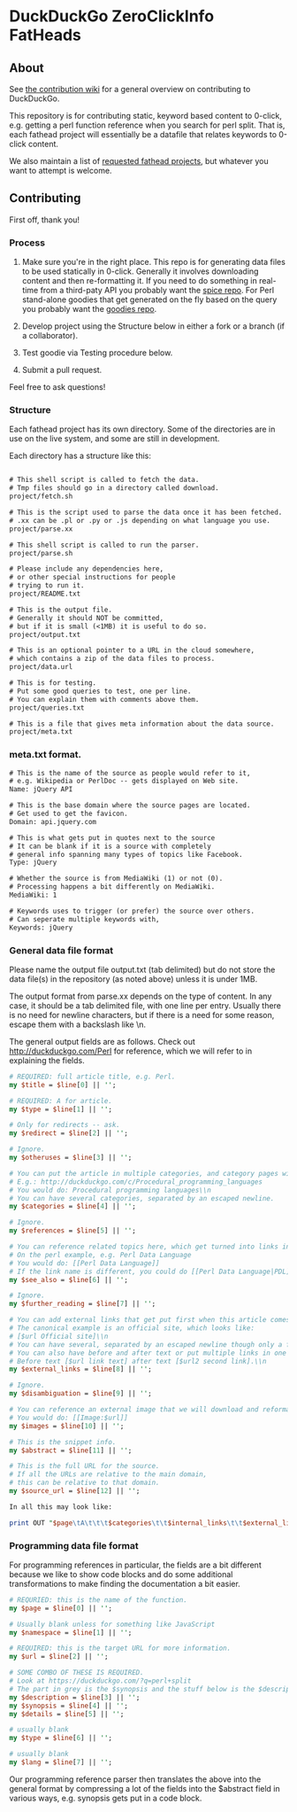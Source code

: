 DuckDuckGo ZeroClickInfo FatHeads
=================================

About
-----

See [the contribution wiki](https://github.com/duckduckgo/duckduckgo/wiki) for a general overview on contributing to DuckDuckGo.

This repository is for contributing static, keyword based content to 0-click, e.g. getting a perl function reference when you search for perl split. That is, each fathead project will essentially be a datafile that relates keywords to 0-click content.

We also maintain a list of [requested fathead projects](https://github.com/duckduckgo/duckduckgo/wiki/Fathead), but whatever you want to attempt is welcome.


Contributing
------------

First off, thank you!


### Process

1) Make sure you're in the right place. This repo is for generating data files to be used statically in 0-click. Generally it involves downloading content and then re-formatting it. If you need to do something in real-time from a third-paty API you probably want the [spice repo](https://github.com/duckduckgo/zeroclickinfo-spice). For Perl stand-alone goodies that get generated on the fly based on the query you probably want the [goodies repo](https://github.com/duckduckgo/zeroclickinfo-goodies).

2) Develop project using the Structure below in either a fork or a branch (if a collaborator).

3) Test goodie via Testing procedure below.

4) Submit a pull request.

Feel free to ask questions!



### Structure

Each fathead project has its own directory. Some of the directories are in use on the live system, and some are still in development.

Each directory has a structure like this:

```txt

# This shell script is called to fetch the data. 
# Tmp files should go in a directory called download.
project/fetch.sh

# This is the script used to parse the data once it has been fetched. 
# .xx can be .pl or .py or .js depending on what language you use.
project/parse.xx

# This shell script is called to run the parser. 
project/parse.sh

# Please include any dependencies here,
# or other special instructions for people
# trying to run it.
project/README.txt

# This is the output file.
# Generally it should NOT be committed,
# but if it is small (<1MB) it is useful to do so.
project/output.txt

# This is an optional pointer to a URL in the cloud somewhere,
# which contains a zip of the data files to process.
project/data.url

# This is for testing.
# Put some good queries to test, one per line.
# You can explain them with comments above them.
project/queries.txt

# This is a file that gives meta information about the data source. 
project/meta.txt
```


### meta.txt format.

```txt
# This is the name of the source as people would refer to it,
# e.g. Wikipedia or PerlDoc -- gets displayed on Web site.
Name: jQuery API

# This is the base domain where the source pages are located.
# Get used to get the favicon.
Domain: api.jquery.com

# This is what gets put in quotes next to the source
# It can be blank if it is a source with completely 
# general info spanning many types of topics like Facebook.
Type: jQuery

# Whether the source is from MediaWiki (1) or not (0).
# Processing happens a bit differently on MediaWiki.
MediaWiki: 1

# Keywords uses to trigger (or prefer) the source over others.
# Can seperate multiple keywords with,
Keywords: jQuery
```

### General data file format

Please name the output file output.txt (tab delimited) but do not store the data file(s) in the repository (as noted above) unless it is under 1MB.

The output format from parse.xx depends on the type of content. In any case, it should be a tab delimited file, with one line per entry. Usually there is no need for newline characters, but if there is a need for some reason, escape them with a backslash like \\n.

The general output fields are as follows. Check out http://duckduckgo.com/Perl for reference, which we will refer to in explaining the fields.

```perl
# REQUIRED: full article title, e.g. Perl.
my $title = $line[0] || '';

# REQUIRED: A for article.
my $type = $line[1] || '';

# Only for redirects -- ask.
my $redirect = $line[2] || '';

# Ignore.
my $otheruses = $line[3] || '';

# You can put the article in multiple categories, and category pages will be created automatically.
# E.g.: http://duckduckgo.com/c/Procedural_programming_languages
# You would do: Procedural programming languages\\n
# You can have several categories, separated by an escaped newline.
my $categories = $line[4] || '';

# Ignore.
my $references = $line[5] || '';

# You can reference related topics here, which get turned into links in the 0-click box.
# On the perl example, e.g. Perl Data Language
# You would do: [[Perl Data Language]]
# If the link name is different, you could do [[Perl Data Language|PDL]]
my $see_also = $line[6] || '';

# Ignore.
my $further_reading = $line[7] || '';

# You can add external links that get put first when this article comes out.
# The canonical example is an official site, which looks like:
# [$url Official site]\\n
# You can have several, separated by an escaped newline though only a few will be used.
# You can also have before and after text or put multiple links in one like this.
# Before text [$url link text] after text [$url2 second link].\\n
my $external_links = $line[8] || '';

# Ignore.
my $disambiguation = $line[9] || '';

# You can reference an external image that we will download and reformat for display.
# You would do: [[Image:$url]]
my $images = $line[10] || '';

# This is the snippet info.
my $abstract = $line[11] || '';

# This is the full URL for the source.
# If all the URLs are relative to the main domain, 
# this can be relative to that domain.
my $source_url = $line[12] || '';

In all this may look like:

print OUT "$page\tA\t\t\t$categories\t\t$internal_links\t\t$external_links\t\t$images\t$abstract\t$relative_url\n";
```


### Programming data file format

For programming references in particular, the fields are a bit different because we like to show code blocks and do some additional transformations to make finding the documentation a bit easier.

```perl
# REQURIED: this is the name of the function.
my $page = $line[0] || '';

# Usually blank unless for something like JavaScript
my $namespace = $line[1] || '';

# REQUIRED: this is the target URL for more information.
my $url = $line[2] || '';

# SOME COMBO OF THESE IS REQUIRED.
# Look at https://duckduckgo.com/?q=perl+split
# The part in grey is the $synopsis and the stuff below is the $description
my $description = $line[3] || '';
my $synopsis = $line[4] || '';
my $details = $line[5] || '';

# usually blank
my $type = $line[6] || '';

# usually blank
my $lang = $line[7] || '';
```

Our programming reference parser then translates the above into the general format by compressing a lot of the fields into the $abstract field in various ways, e.g. synopsis gets put in a code block.